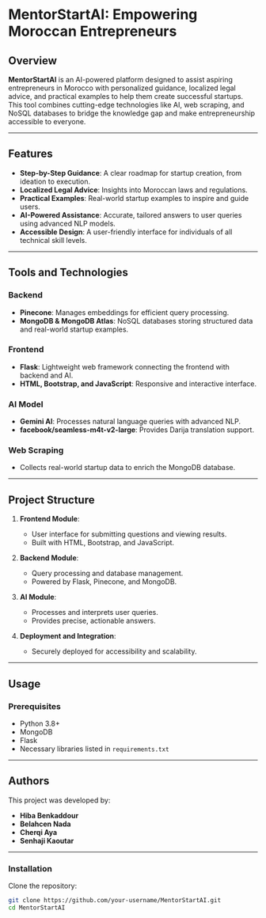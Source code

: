# MentorStartAI: Empowering Moroccan Entrepreneurs

## Overview

**MentorStartAI** is an AI-powered platform designed to assist aspiring entrepreneurs in Morocco with personalized guidance, localized legal advice, and practical examples to help them create successful startups. This tool combines cutting-edge technologies like AI, web scraping, and NoSQL databases to bridge the knowledge gap and make entrepreneurship accessible to everyone.

---

## Features

- **Step-by-Step Guidance**: A clear roadmap for startup creation, from ideation to execution.
- **Localized Legal Advice**: Insights into Moroccan laws and regulations.
- **Practical Examples**: Real-world startup examples to inspire and guide users.
- **AI-Powered Assistance**: Accurate, tailored answers to user queries using advanced NLP models.
- **Accessible Design**: A user-friendly interface for individuals of all technical skill levels.

---

## Tools and Technologies

### **Backend**
- **Pinecone**: Manages embeddings for efficient query processing.
- **MongoDB & MongoDB Atlas**: NoSQL databases storing structured data and real-world startup examples.

### **Frontend**
- **Flask**: Lightweight web framework connecting the frontend with backend and AI.
- **HTML, Bootstrap, and JavaScript**: Responsive and interactive interface.

### **AI Model**
- **Gemini AI**: Processes natural language queries with advanced NLP.
- **facebook/seamless-m4t-v2-large**: Provides Darija translation support.

### **Web Scraping**
- Collects real-world startup data to enrich the MongoDB database.

---

## Project Structure

1. **Frontend Module**:
   - User interface for submitting questions and viewing results.
   - Built with HTML, Bootstrap, and JavaScript.

2. **Backend Module**:
   - Query processing and database management.
   - Powered by Flask, Pinecone, and MongoDB.

3. **AI Module**:
   - Processes and interprets user queries.
   - Provides precise, actionable answers.

4. **Deployment and Integration**:
   - Securely deployed for accessibility and scalability.

---

## Usage

### Prerequisites
- Python 3.8+
- MongoDB
- Flask
- Necessary libraries listed in `requirements.txt`

---

## Authors

This project was developed by:
- **Hiba Benkaddour**
- **Belahcen Nada**
- **Cherqi Aya**
- **Senhaji Kaoutar**

---

### Installation

 Clone the repository:
   ```bash
   git clone https://github.com/your-username/MentorStartAI.git
   cd MentorStartAI
